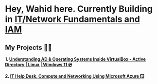 <h1>Hey, Wahid here. Currently Building in <a href="https://linkedin.com/in/awahid01">IT/Network Fundamentals and IAM</a></h1>

<h2> My Projects 👨‍💻</h2>

<b>1. [Understanding AD & Operating Systems Inside VirtualBox - Active Directory | Linux | Windows 11 💿](https://github.com/cyberwahid01/Operating-Systems-With-VirtualBox)

<b>2. [IT Help Desk, Compute and Networking Using Microsoft Azure 🪟](https://github.com/cyberwahid01/Azure-Compute-and-Networking)
